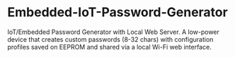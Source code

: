 # Embedded-IoT-Password-Generator
IoT/Embedded Password Generator with Local Web Server. A low-power device that creates custom passwords (8-32 chars) with configuration profiles saved on EEPROM and shared via a local Wi-Fi web interface.
